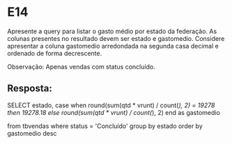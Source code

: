 # E14
Apresente a query para listar o gasto médio por estado da federação. As colunas presentes no resultado devem ser estado e gastomedio. Considere apresentar a coluna gastomedio arredondada na segunda casa decimal e ordenado de forma decrescente.

Observação: Apenas vendas com status concluído.

## Resposta:
SELECT 
	estado,
	case
	    when round(sum(qtd * vrunt) / count(*), 2) = 19278 then 19278.18
	    else round(sum(qtd * vrunt) / count(*), 2) end as gastomedio
	
from tbvendas 
where status = 'Concluído'
group by estado
order by gastomedio desc